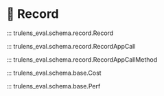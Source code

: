 # 💾 Record

::: trulens_eval.schema.record.Record

::: trulens_eval.schema.record.RecordAppCall

::: trulens_eval.schema.record.RecordAppCallMethod

::: trulens_eval.schema.base.Cost

::: trulens_eval.schema.base.Perf
